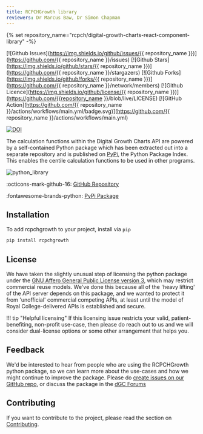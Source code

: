 ```yaml
---
title: RCPCHGrowth library
reviewers: Dr Marcus Baw, Dr Simon Chapman
---
```


{% set repository_name="rcpch/digital-growth-charts-react-component-library" -%}

[![Github Issues](https://img.shields.io/github/issues/{{ repository_name }})](https://github.com/{{ repository_name }}/issues)
[![Github Stars](https://img.shields.io/github/stars/{{ repository_name }})](https://github.com/{{ repository_name }}/stargazers)
[![Github Forks](https://img.shields.io/github/forks/{{ repository_name }})](https://github.com/{{ repository_name }}/network/members)
[![Github Licence](https://img.shields.io/github/license/{{ repository_name }})](https://github.com/{{repository_name }}/blob/live/LICENSE)
[![GitHub Action](https://github.com/{{ repository_name }}/actions/workflows/main.yml/badge.svg)](https://github.com/{{ repository_name }}/actions/workflows/main.yml)

[![DOI](https://zenodo.org/badge/361149103.svg)](https://zenodo.org/badge/latestdoi/361149103)

The calculation functions within the Digital Growth Charts API are powered by a self-contained Python package which has been extracted out into a separate repository and is published on [PyPi](https://pypi.org/project/rcpchgrowth/), the Python Package Index. This enables the centile calculation functions to be used in other programs. 

![python_library](../_assets/_images/python_library_carbon.png)

:octicons-mark-github-16: [GitHub Repository](https://github.com/rcpch/rcpchgrowth-python)

:fontawesome-brands-python: [PyPi Package](https://pypi.org/project/rcpchgrowth/)

## Installation

To add rcpchgrowth to your project, install via `pip`

``` bash
pip install rcpchgrowth
```

## License

We have taken the slightly unusual step of licensing the python package under the [GNU Affero General Public License version 3](https://opensource.org/licenses/AGPL-3.0), which may restrict commercial reuse models. We've done this because all of the 'heavy lifting' of the API server depends on this package, and we wanted to protect it from 'unofficial' commercial competing APIs, at least until the model of Royal College-delivered APIs is established and secure.

!!! tip "Helpful licensing"
    If this licensing issue restricts your valid, patient-benefiting, non-profit use-case, then please do reach out to us and we will consider dual-license options or some other arrangement that helps you.

## Feedback

We'd be interested to hear from people who are using the RCPCHGrowth python package, so we can learn more about the use-cases and how we might continue to improve the package. Please do [create issues on our GitHub repo](https://github.com/rcpch/rcpchgrowth-python/issues), or discuss the package in the [dGC Forums](https://openhealthhub.org/c/rcpch-digital-growth-charts)

## Contributing

If you want to contribute to the project, please read the section on [Contributing](/docs/developer/contributing.md).